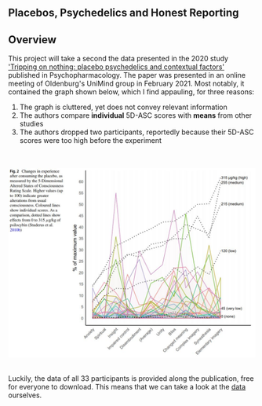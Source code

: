 ## Placebos, Psychedelics and Honest Reporting

## Overview
This project will take a second the data presented in the 2020 study ['Tripping on nothing: placebo psychedelics and contextual factors'](https://link.springer.com/article/10.1007/s00213-020-05464-5#Fig2) published in Psychopharmacology. The paper was presented in an online meeting of Oldenburg's UniMind group in February 2021. Most notably, it contained the graph shown below, which I find appauling, for three reasons:

1. The graph is cluttered, yet does not convey relevant information
2. The authors compare **individual** 5D-ASC scores with **means** from other studies
3. The authors dropped two participants, reportedly because their 5D-ASC scores were too high before the experiment

<div>
<br>
<br>

<img src="figure2.jpg" alt="figure2" width="700"/>

</br>
</br>
</div>

Luckily, the data of all 33 participants is provided along the publication, free for everyone to download. This means that we can take a look at the [data](https://osf.io/xqtnh/) ourselves.